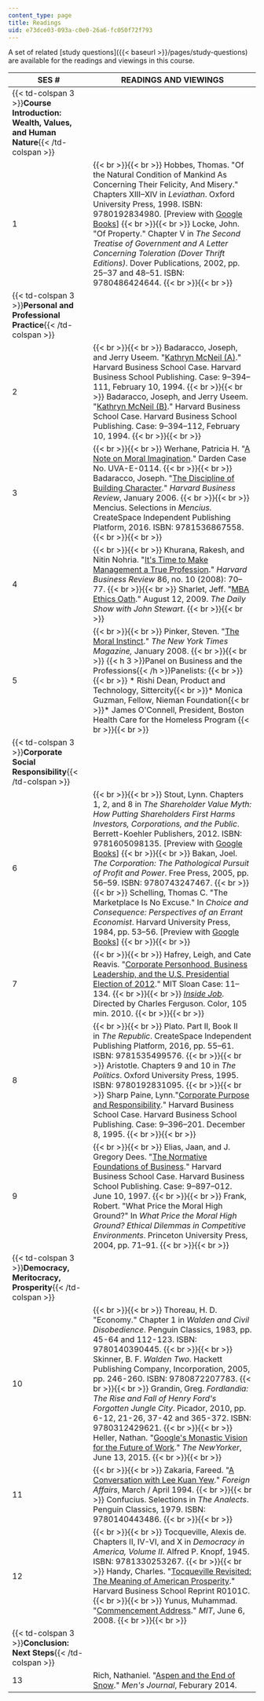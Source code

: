 ```yaml
---
content_type: page
title: Readings
uid: e73dce03-093a-c0e0-26a6-fc050f72f793
---
```


A set of related [study questions]({{< baseurl >}}/pages/study-questions) are available for the readings and viewings in this course.

| SES # | READINGS AND VIEWINGS |
| --- | --- |
| {{< td-colspan 3 >}}**Course Introduction: Wealth, Values, and Human Nature**{{< /td-colspan >}} |||
| 1 |  {{< br >}}{{< br >}} Hobbes, Thomas. "Of the Natural Condition of Mankind As Concerning Their Felicity, And Misery." Chapters XIII–XIV in _Leviathan_. Oxford University Press, 1998. ISBN: 9780192834980. \[Preview with [Google Books](https://books.google.com/books?id=A1d-O6xJKQsC&lpg=PP1&pg=PT230#v=onepage&q&f=false)\] {{< br >}}{{< br >}} Locke, John. "Of Property." Chapter V in _The Second Treatise of Government and A Letter Concerning Toleration (Dover Thrift Editions)_. Dover Publications, 2002, pp. 25–37 and 48–51. ISBN: 9780486424644. {{< br >}}{{< br >}}  |
| {{< td-colspan 3 >}}**Personal and Professional Practice**{{< /td-colspan >}} |||
| 2 |  {{< br >}}{{< br >}} Badaracco, Joseph, and Jerry Useem. "[Kathryn McNeil (A)](https://hbr.org/product/kathryn-mcneil-a/394111-PDF-ENG)." Harvard Business School Case. Harvard Business School Publishing. Case: 9–394–111, February 10, 1994. {{< br >}}{{< br >}} Badaracco, Joseph, and Jerry Useem. "[Kathryn McNeil (B)](https://hbr.org/product/kathryn-mcneil-b/394112-PDF-ENG)." Harvard Business School Case. Harvard Business School Publishing. Case: 9–394–112, February 10, 1994. {{< br >}}{{< br >}}  |
| 3 |  {{< br >}}{{< br >}} Werhane, Patricia H. "[A Note on Moral Imagination](http://papers.ssrn.com/sol3/papers.cfm?abstract_id=908386)." Darden Case No. UVA-E-0114. {{< br >}}{{< br >}} Badaracco, Joseph. "[The Discipline of Building Character](https://hbr.org/2006/01/the-discipline-of-building-character)." _Harvard Business Review_, January 2006. {{< br >}}{{< br >}} Mencius. Selections in _Mencius._ CreateSpace Independent Publishing Platform, 2016. ISBN: 9781536867558. {{< br >}}{{< br >}}  |
| 4 |  {{< br >}}{{< br >}} Khurana, Rakesh, and Nitin Nohria. "[It's Time to Make Management a True Profession](https://hbr.org/2008/10/its-time-to-make-management-a-true-profession)." _Harvard Business Review_ 86, no. 10 (2008): 70–77. {{< br >}}{{< br >}} Sharlet, Jeff. "[MBA Ethics Oath](http://www.cc.com/video-clips/dc3rq6/the-daily-show-with-jon-stewart-mba-ethics-oath)." August 12, 2009. _The Daily Show with John Stewart_. {{< br >}}{{< br >}}  |
| 5 |  {{< br >}}{{< br >}} Pinker, Steven. "[The Moral Instinct](http://www.nytimes.com/2008/01/13/magazine/13Psychology-t.html?_r=0)." _The New York Times Magazine,_ January 2008. {{< br >}}{{< br >}} {{< h 3 >}}Panel on Business and the Professions{{< /h >}}Panelists: {{< br >}}{{< br >}} *   Rishi Dean, Product and Technology, Sittercity{{< br >}}*   Monica Guzman, Fellow, Nieman Foundation{{< br >}}*   James O'Connell, President, Boston Health Care for the Homeless Program {{< br >}}{{< br >}}  |
| {{< td-colspan 3 >}}**Corporate Social Responsibility**{{< /td-colspan >}} |||
| 6 |  {{< br >}}{{< br >}} Stout, Lynn. Chapters 1, 2, and 8 in _The Shareholder Value Myth: How Putting Shareholders First Harms Investors, Corporations, and the Public_. Berrett-Koehler Publishers, 2012. ISBN: 9781605098135. \[Preview with [Google Books](https://books.google.com/books?id=tdNgyImQjicC&lpg=PP1&pg=PA15#v=onepage&q&f=false)\] {{< br >}}{{< br >}} Bakan, Joel. _The Corporation: The Pathological Pursuit of Profit and Power_. Free Press, 2005, pp. 56–59. ISBN: 9780743247467. {{< br >}}{{< br >}} Schelling, Thomas C. "The Marketplace Is No Excuse." In _Choice and Consequence: Perspectives of an Errant Economist_. Harvard University Press, 1984, pp. 53–56. \[Preview with [Google Books](http://books.google.com/books?id=MF08nRe6jQoC&pg=PA53=onepage)\] {{< br >}}{{< br >}}  |
| 7 |  {{< br >}}{{< br >}} Hafrey, Leigh, and Cate Reavis. "[Corporate Personhood, Business Leadership, and the U.S. Presidential Election of 2012](https://mitsloan.mit.edu/LearningEdge/Leadership/Corporate-Personhood/Pages/default.aspx)." MIT Sloan Case: 11–134. {{< br >}}{{< br >}} [_Inside Job_](http://www.imdb.com/title/tt1645089/). Directed by Charles Ferguson. Color, 105 min. 2010. {{< br >}}{{< br >}}  |
| 8 |  {{< br >}}{{< br >}} Plato. Part II, Book II in _The Republic_. CreateSpace Independent Publishing Platform, 2016, pp. 55–61. ISBN: 9781535499576. {{< br >}}{{< br >}} Aristotle. Chapters 9 and 10 in _The Politics_. Oxford University Press, 1995. ISBN: 9780192831095. {{< br >}}{{< br >}} Sharp Paine, Lynn."[Corporate Purpose and Responsibility](https://hbr.org/product/Corporate-Purpose-and-Res/an/396201-PDF-ENG)." Harvard Business School Case. Harvard Business School Publishing. Case: 9–396–201. December 8, 1995. {{< br >}}{{< br >}}  |
| 9 |  {{< br >}}{{< br >}} Elias, Jaan, and J. Gregory Dees. "[The Normative Foundations of Business](https://hbr.org/product/normative-foundations-of-business/897012-PDF-ENG)." Harvard Business School Case. Harvard Business School Publishing. Case: 9–897–012. June 10, 1997. {{< br >}}{{< br >}} Frank, Robert. "What Price the Moral High Ground?" In _What Price the Moral High Ground? Ethical Dilemmas in Competitive Environments_. Princeton University Press, 2004, pp. 71–91. {{< br >}}{{< br >}}  |
| {{< td-colspan 3 >}}**Democracy, Meritocracy, Prosperity**{{< /td-colspan >}} |||
| 10 |  {{< br >}}{{< br >}} Thoreau, H. D. "Economy." Chapter 1 in _Walden and Civil Disobedience_. Penguin Classics, 1983, pp. 45-64 and 112-123. ISBN: 9780140390445. {{< br >}}{{< br >}} Skinner, B. F. _Walden Two_. Hackett Publishing Company, Incorporation, 2005, pp. 246-260. ISBN: 9780872207783. {{< br >}}{{< br >}} Grandin, Greg. _Fordlandia: The Rise and Fall of Henry Ford's Forgotten Jungle City_. Picador, 2010, pp. 6-12, 21-26, 37-42 and 365-372. ISBN: 9780312429621. {{< br >}}{{< br >}} Heller, Nathan. "[Google's Monastic Vision for the Future of Work](http://www.newyorker.com/business/currency/googles-monastic-vision-for-the-future-of-work)." _The NewYorker_, June 13, 2015. {{< br >}}{{< br >}}  |
| 11 |  {{< br >}}{{< br >}} Zakaria, Fareed. "[A Conversation with Lee Kuan Yew](https://www.foreignaffairs.com/articles/asia/1994-03-01/conversation-lee-kuan-yew)." _Foreign Affairs_, March / April 1994. {{< br >}}{{< br >}} Confucius. Selections in _The Analects_. Penguin Classics, 1979. ISBN: 9780140443486. {{< br >}}{{< br >}}  |
| 12 |  {{< br >}}{{< br >}} Tocqueville, Alexis de. Chapters II, IV-VI, and X in _Democracy in America, Volume II_. Alfred P. Knopf, 1945. ISBN: 9781330253267. {{< br >}}{{< br >}} Handy, Charles. "[Tocqueville Revisited: The Meaning of American Prosperity](http://hbswk.hbs.edu/archive/2283.html)." Harvard Business School Reprint R0101C. {{< br >}}{{< br >}} Yunus, Muhammad. "[Commencement Address](http://news.mit.edu/2008/yunus-0606)." _MIT_, June 6, 2008. {{< br >}}{{< br >}}  |
| {{< td-colspan 3 >}}**Conclusion: Next Steps**{{< /td-colspan >}} |||
| 13 | Rich, Nathaniel. "[Aspen and the End of Snow](https://www.mensjournal.com/features/aspen-and-the-end-of-snow-20140117/)." _Men's Journal_, Feburary 2014.